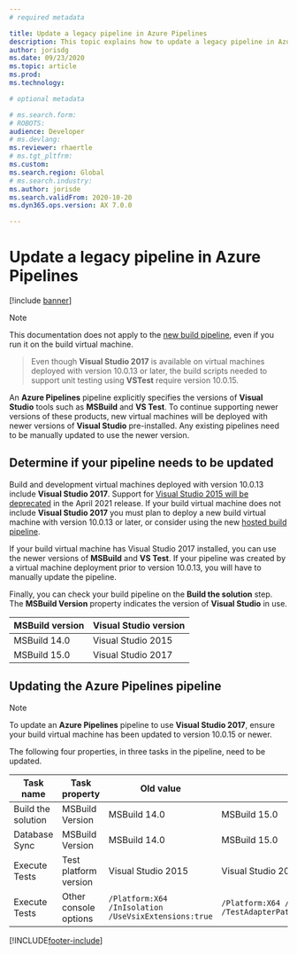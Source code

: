 ```yaml
---
# required metadata

title: Update a legacy pipeline in Azure Pipelines
description: This topic explains how to update a legacy pipeline in Azure Pipelines to use a newer version of Visual Studio.
author: jorisdg
ms.date: 09/23/2020
ms.topic: article
ms.prod: 
ms.technology: 

# optional metadata

# ms.search.form: 
# ROBOTS: 
audience: Developer
# ms.devlang: 
ms.reviewer: rhaertle
# ms.tgt_pltfrm: 
ms.custom:
ms.search.region: Global
# ms.search.industry: 
ms.author: jorisde
ms.search.validFrom: 2020-10-20
ms.dyn365.ops.version: AX 7.0.0

---
```


# Update a legacy pipeline in Azure Pipelines

[!include [banner](../includes/banner.md)]

> [!NOTE]
> This documentation does not apply to the [new build pipeline](hosted-build-automation.md), even if you run it on the build virtual machine.

> Even though **Visual Studio 2017** is available on virtual machines deployed with version 10.0.13 or later, the build scripts needed to support unit testing using **VSTest** require version 10.0.15.

An **Azure Pipelines** pipeline explicitly specifies the versions of **Visual Studio** tools such as **MSBuild** and **VS Test**. To continue supporting newer versions of these products, new virtual machines will be deployed with newer versions of **Visual Studio** pre-installed. Any existing pipelines need to be manually updated to use the newer version.

## Determine if your pipeline needs to be updated

Build and development virtual machines deployed with version 10.0.13 include **Visual Studio 2017**. Support for [Visual Studio 2015 will be deprecated](../get-started/removed-deprecated-features-platform-updates.md#platform-updates-for-version-10011-of-finance-and-operations-apps) in the April 2021 release. If your build virtual machine does not include **Visual Studio 2017** you must plan to deploy a new build virtual machine with version 10.0.13 or later, or consider using the new [hosted build pipeline](hosted-build-automation.md).

If your build virtual machine has Visual Studio 2017 installed, you can use the newer versions of **MSBuild** and **VS Test**. If your pipeline was created by a virtual machine deployment prior to version 10.0.13, you will have to manually update the pipeline.

Finally, you can check your build pipeline on the **Build the solution** step. The **MSBuild Version** property indicates the version of **Visual Studio** in use.

| MSBuild version | Visual Studio version |
|---|---|
| MSBuild 14.0 | Visual Studio 2015 |
| MSBuild 15.0 | Visual Studio 2017 |

## Updating the Azure Pipelines pipeline

> [!NOTE]
> To update an **Azure Pipelines** pipeline to use **Visual Studio 2017**, ensure your build virtual machine has been updated to version 10.0.15 or newer.

The following four properties, in three tasks in the pipeline, need to be updated.

| Task name | Task property | Old value | New value|
| --- | --- | --- | ---|
| Build the solution | MSBuild Version | MSBuild 14.0 | MSBuild 15.0 |
| Database Sync | MSBuild Version | MSBuild 14.0 | MSBuild 15.0 |
| Execute Tests | Test platform version | Visual Studio 2015 | Visual Studio 2017 |
| Execute Tests | Other console options | `/Platform:X64 /InIsolation /UseVsixExtensions:true` | `/Platform:X64 /InIsolation /TestAdapterPath:"$(VsixExtensionFolder)"` |



[!INCLUDE[footer-include](../../../includes/footer-banner.md)]